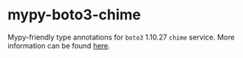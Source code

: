# mypy-boto3-chime

Mypy-friendly type annotations for `boto3` 1.10.27 `chime` service.
More information can be found [here](https://github.com/vemel/mypy_boto3).
